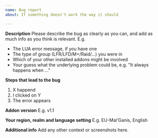 ```yaml
---
name: Bug report
about: If something doesn't work the way it should

---
```


**Description**
Please describe the bug as clearly as you can, and add as much info as you think is relevant. E.g.
- The LUA error message, if you have one
- The type of group (LFR/LFD/M+/Raid/...) you were in
- Which of your other installed addons might be involved
- Your guess what the underlying problem could be, e.g. "It always happens when ..."

**Steps that lead to the bug**
1. X happend
2. I clicked on Y
3. The error appears

**Addon version**
E.g. v1.1

**Your region, realm and language setting**
E.g. EU-Mal'Ganis, English

**Additional info**
Add any other context or screenshots here.
